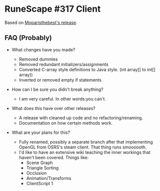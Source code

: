 # RuneScape #317 Client
Based on [Moparisthebest's release](https://www.moparisthebest.com/downloads/rs317.rar).

## FAQ (Probably)
- What changes have you made?
    - Removed dummies
    - Removed redundant initializers/assignments
    - Converted C-array style definitions to Java style. (int array[] to int[] array))
    - Inverted or removed empty if statements
    
- How can I be sure you didn't break anything?
    - I am very careful. In other words:you can't.
    
- What does this have over other releases?
    - A release with cleaned up code and no refactoring/renaming.
    - Documentation on how certain methods work.
    
- What are your plans for this?
    - Fully renamed, possibly a separate branch after that implementing OpenGL from OSRS's steam client. That thing runs smoooooth.
    - I'd like to have an extensive wiki teaching the inner workings that haven't been covered. Things like:
        - Scene Graph
        - Triangle Sorting
        - Occlusion
        - Animation/Transforms
        - ClientScript 1
